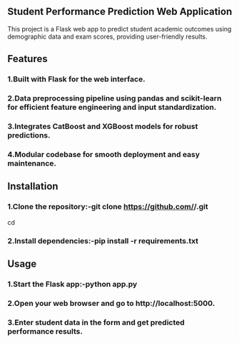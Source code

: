 ## Student Performance Prediction Web Application
This project is a Flask web app to predict student academic outcomes using demographic data and exam scores, providing user-friendly results.

## Features

### 1.Built with Flask for the web interface.

### 2.Data preprocessing pipeline using pandas and scikit-learn for efficient feature engineering and input standardization.

### 3.Integrates CatBoost and XGBoost models for robust predictions.

### 4.Modular codebase for smooth deployment and easy maintenance.


## Installation

### 1.Clone the repository:-git clone https://github.com/<your-username>/<your-repo>.git
cd <your-repo>

### 2.Install dependencies:-pip install -r requirements.txt

## Usage

### 1.Start the Flask app:-python app.py

### 2.Open your web browser and go to http://localhost:5000.

### 3.Enter student data in the form and get predicted performance results.


